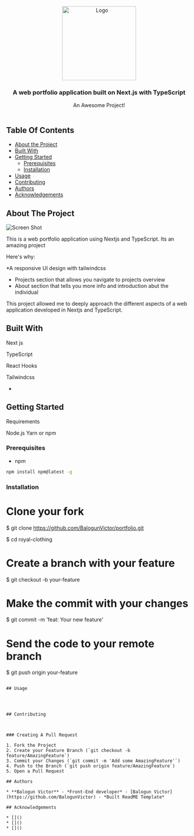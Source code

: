 <br/>
<p align="center">
  <a href="https://github.com/Balogun Victor/portfolio">
    <img src="https://getlogovector.com/wp-content/uploads/2020/10/readme-logo-vector.png"  alt="Logo" width="200" height="200">
  </a>

  <h3 align="center">A web portfolio application built on Next.js with TypeScript</h3>

  <p align="center">
    An Awesome Project!
    <br/>
    <br/>
  </p>
</p>



## Table Of Contents

* [About the Project](#about-the-project)
* [Built With](#built-with)
* [Getting Started](#getting-started)
  * [Prerequisites](#prerequisites)
  * [Installation](#installation)
* [Usage](#usage)
* [Contributing](#contributing)
* [Authors](#authors)
* [Acknowledgements](#acknowledgements)

## About The Project

![Screen Shot](images/screenshot.png)

This is a web portfolio application using Nextjs and TypeScript. Its an amazing project

Here's why:

*A responsive UI design with tailwindcss
* Projects section that allows you navigate to projects overview
* About section that tells you more info and introduction abut the individual 


This project allowed me to deeply approach the different aspects of a web application developed in Nextjs and TypeScript.


## Built With

Next js

TypeScript

React Hooks

Tailwindcss


* []()

## Getting Started

Requirements

Node.js
Yarn or npm

### Prerequisites


* npm

```sh
npm install npm@latest -g
```

### Installation

# Clone your fork
$ git clone https://github.com/BalogunVictor/portfolio.git

$ cd royal-clothing

# Create a branch with your feature
$ git checkout -b your-feature

# Make the commit with your changes
$ git commit -m 'feat: Your new feature'

# Send the code to your remote branch
$ git push origin your-feature
```

## Usage




## Contributing



### Creating A Pull Request

1. Fork the Project
2. Create your Feature Branch (`git checkout -b feature/AmazingFeature`)
3. Commit your Changes (`git commit -m 'Add some AmazingFeature'`)
4. Push to the Branch (`git push origin feature/AmazingFeature`)
5. Open a Pull Request

## Authors

* **Balogun Victor** - *Front-End developer* - [Balogun Victor](https://github.com/BalogunVictor) - *Built ReadME Template*

## Acknowledgements

* []()
* []()
* []()

